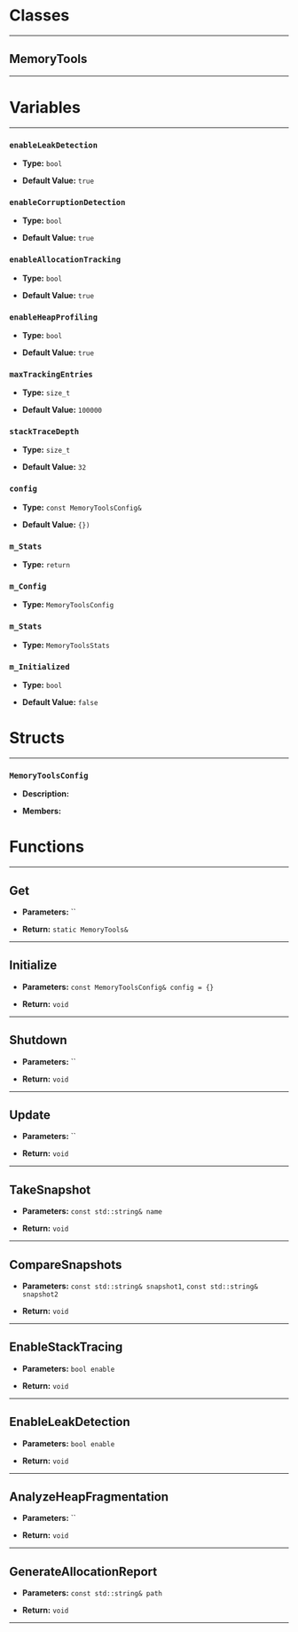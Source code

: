 # Classes
---

## MemoryTools
---




# Variables
---

### `enableLeakDetection`

- **Type:** `bool`

- **Default Value:** `true`



### `enableCorruptionDetection`

- **Type:** `bool`

- **Default Value:** `true`



### `enableAllocationTracking`

- **Type:** `bool`

- **Default Value:** `true`



### `enableHeapProfiling`

- **Type:** `bool`

- **Default Value:** `true`



### `maxTrackingEntries`

- **Type:** `size_t`

- **Default Value:** `100000`



### `stackTraceDepth`

- **Type:** `size_t`

- **Default Value:** `32`



### `config`

- **Type:** `const MemoryToolsConfig&`

- **Default Value:** `{})`



### `m_Stats`

- **Type:** `return`



### `m_Config`

- **Type:** `MemoryToolsConfig`



### `m_Stats`

- **Type:** `MemoryToolsStats`



### `m_Initialized`

- **Type:** `bool`

- **Default Value:** `false`




# Structs
---

### `MemoryToolsConfig`

- **Description:** 

- **Members:**




# Functions
---

## Get



- **Parameters:** ``

- **Return:** `static MemoryTools&`

---

## Initialize



- **Parameters:** `const MemoryToolsConfig& config = {}`

- **Return:** `void`

---

## Shutdown



- **Parameters:** ``

- **Return:** `void`

---

## Update



- **Parameters:** ``

- **Return:** `void`

---

## TakeSnapshot



- **Parameters:** `const std::string& name`

- **Return:** `void`

---

## CompareSnapshots



- **Parameters:** `const std::string& snapshot1`, `const std::string& snapshot2`

- **Return:** `void`

---

## EnableStackTracing



- **Parameters:** `bool enable`

- **Return:** `void`

---

## EnableLeakDetection



- **Parameters:** `bool enable`

- **Return:** `void`

---

## AnalyzeHeapFragmentation



- **Parameters:** ``

- **Return:** `void`

---

## GenerateAllocationReport



- **Parameters:** `const std::string& path`

- **Return:** `void`

---
